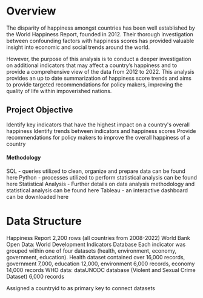 # Overview

The disparity of happiness amongst countries has been well established by the World Happiness Report, founded in 2012. Their thorough investigation between confounding factors with happiness scores has provided valuable insight into economic and social trends around the world. 

However, the purpose of this analysis is to conduct a deeper investigation on additional indicators that may affect a country’s happiness and to provide a comprehensive view of the data from 2012 to 2022. This analysis provides an up to date summarization of happiness score trends and aims to provide targeted recommendations for policy makers, improving the quality of life within impoverished nations.


## Project Objective 

Identify key indicators that have the highest impact on a country's overall happiness
Identify trends between indicators and happiness scores
Provide recommendations for policy makers to improve the overall happiness of a country 

#### Methodology 

SQL - queries utilized to clean, organize and prepare data can be found here
Python - processes utilized to perform statistical analysis can be found here 
Statistical Analysis - Further details on data analysis methodology and statistical analysis can be found here 
Tableau - an interactive dashboard can be downloaded here 



# Data Structure 

Happiness Report 2,200 rows (all countries from 2008-2022)
World Bank Open Data: World Development Indicators Database 
Each indicator was grouped within one of four datasets (health, environment, economy, government, education). Health dataset contained over 16,000 records, government 7,000, education 12,000, environment 6,000 records, economy 14,000 records 
WHO data: dataUNODC database (Violent and Sexual Crime Dataset) 6,000 records

Assigned a countryid to as primary key to connect datasets 

